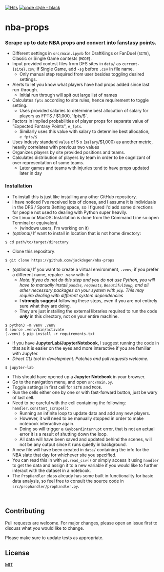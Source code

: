 [![Hits](https://hits.seeyoufarm.com/api/count/incr/badge.svg?url=https%3A%2F%2Fgithub.com%2Fjackdegen%2Fnba-props%2F&count_bg=%2379C83D&title_bg=%23555555&icon=&icon_color=%23E7E7E7&title=Views&edge_flat=false)](https://hits.seeyoufarm.com)
[![code style - black](https://img.shields.io/badge/code%20style-black-000000.svg)](https://github.com/psf/black)
# nba-props

### Scrape up to date NBA props and convert into fanstasy points.

- Different settings in `src/main.ipynb` for DraftKings or FanDuel (`SITE`), Classic or Single Game contests (`MODE`).
- Input provided contest files from DFS sites in `data/` as `current-{site}.csv`; if Single Game, add `-sg` before `.csv` in file name.
    - Only manual step required from user besides toggling desired settings.
- Alerts to let you know what players have had props added since last run-through.
    - Initial run through will spit out large list of names
- Calculates `fpts` according to site rules, hence requirement to toggle setting.
    - Uses provided salaries to determine best allocation of salary for players as FPTS / $1,000, `fpts/$`.
- Factors in implied probabilities of player props for separate value of "Expected Fantasy Points", `e_fpts`.
    - Similarly uses this value with salary to determine best allocation, `e_fpts/$`
- Uses industy standard `value` of 5 x (`salary`/$1,000) as another metric, heavily correlates with previous two values
- Organizes players by site provided positions and teams.
- Calculates distribution of players by team in order to be cognizant of over representation of some teams.
    - Later games and teams with injuries tend to have props updated later in day
    
### Installation

- To install this is just like installing any other GitHub repository.
- I have noticed I've received lots of clones, and I assume it is individuals in the DFS / Sports Betting space, so I figured I'd add some directions for people not used to dealing with Python super heavily.
- On Linux or MacOS: Installation is done from the Command Line so open Terminal or equivalent.
    - (windows users, I'm working on it)
- *(optional)* If want to install in location that is not home directory:

```
$ cd path/to/target/directory
```

- Clone this repository:

```
$ git clone https://github.com/jackdegen/nba-props
```

- *(optional)* If you want to create a virtual environment, `.venv`; if you prefer a different name, repalce `.venv` with it:
    - *Note: if you do not do this step and you do not use Python, you will have to manually install `pandas`, `requests`, `BeautifulSoup`, and all other necessary packages on your system with `pip`. This may require dealing with different system dependencies*
    - I **strongly suggest** following these steps, even if you are not entirely sure what they are doing.
    - They are just installing the external libraries required to run the code ***only*** in this directory, not on your entire machine.

```
$ python3 -m venv .venv
$ source .venv/bin/activate
(.venv) $ pip install -r requirements.txt
```

- If you have **JupyterLab/JupyterNotebook**, I suggest running the code in that as it is easier on the eyes and more interactive if you are familiar with Jupyter.
- *Direct CLI tool in development. Patches and pull requests welcome.*

```
$ jupyter-lab
```
- This should have opened up a **Jupyter Notebook** in your browser.
- Go to the navigation menu, and open `src/main.py`.
- Toggle settings in first cell for `SITE` and `MODE`.
- Run the cells either one by one or with fast-forward button, just be wary of last cell.
- Need to be careful with the cell containing the following: `handler.constant_scrape()`:
    - Running an infinite loop to update data and add any new players.
    - However, it will need to be manually stopped in order to make notebook interactive again.
    - Doing so will trigger a `KeyboardInterrupt` error, that is not an actual error it is a result of shutting down the loop.
    - All data will have been saved and updated behind the scenes, will not be any output since it runs quietly in background. 
- A new file will have been created in `data/` containing the info for the NBA slate that day for whichever site you specified.
- You can read this in with `pd.read_csv()` or simply access it using `handler` to get the data and assign it to a new variable if you would like to further interact with the dataset in a notebook.
- The `PropHandler` class already has some built in functionality for basic data analysis, so feel free to consult the source code in `src/prophandler/prophandler.py`.

</br>

## Contributing

Pull requests are welcome. For major changes, please open an issue first
to discuss what you would like to change.

Please make sure to update tests as appropriate.

## License

[MIT](https://choosealicense.com/licenses/mit/)

</br>
</br>
